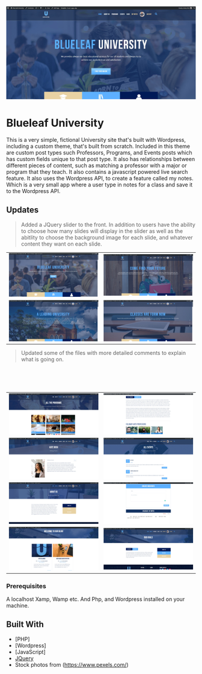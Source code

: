 # ![blueleafuniversity](screenshots/blueleaf-1.jpg)

# Blueleaf University

This is a very simple, fictional University site that's built with Wordpress, including a custom theme, that's built from scratch. Included in this theme are custom post types
such Professors, Programs, and Events posts which has custom fields unique to that post type. It also has relationships between different pieces of content, such as matching a professor with a major
or program that they teach. It also contains a javascript powered live search feature. It also uses the Wordpress API, to create a feature called my notes. Which is a very small app where a user type in notes for a class and save it to the Wordpress API.

## Updates
> Added a JQuery slider to the front. In addition to users have the ability to choose how many slides will display in the slider as well 
as the abitlity to choose the background image for each slide, and whatever content they want on each slide.

<!-- Tables -->
|      |        |
| -------- | -------------- |
| ![Markdown Logo](screenshots/gergre.jpg)| ![Markdown Logo](screenshots/gergegr.jpg)|
| ![Markdown Logo](screenshots/r32r32r32.jpg)| ![Markdown Logo](screenshots/3r2r33.jpg)|

> Updated some of the files with more detailed comments to explain what 
is going on.  

<br />
<br />
<br />



<!-- Tables -->
|      |         |
| -------- | -------------- |
| ![Markdown Logo](screenshots/blueleaf-2.jpg)| ![Markdown Logo](screenshots/blueleaf-3.jpg)|
| ![Markdown Logo](screenshots/blueleaf-4.jpg)| ![Markdown Logo](screenshots/blueleaf-5.jpg)|
| ![Markdown Logo](screenshots/blueleaf-6.jpg)| ![Markdown Logo](screenshots/blueleaf-7.jpg)|
| ![Markdown Logo](screenshots/blueleaf-8.jpg)| ![Markdown Logo](screenshots/blueleaf-9.jpg)|



### Prerequisites

A localhost Xamp, Wamp etc. And Php, and Wordpress installed on your machine.


## Built With

* [PHP]
* [Wordpress]
* [JavaScript]
* [JQuery](https://jquery.com/)
* Stock photos from (https://www.pexels.com/)
